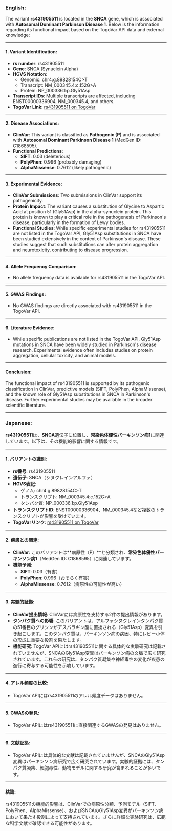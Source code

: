 ### English:
The variant **rs431905511** is located in the **SNCA** gene, which is associated with **Autosomal Dominant Parkinson Disease 1**. Below is the information regarding its functional impact based on the TogoVar API data and external knowledge:

---

#### 1. **Variant Identification**:
- **rs number**: rs431905511  
- **Gene**: SNCA (Synuclein Alpha)  
- **HGVS Notation**:  
  - Genomic: chr4:g.89828154C>T  
  - Transcript: NM_000345.4:c.152G>A  
  - Protein: NP_000336.1:p.Gly51Asp  
- **Transcript IDs**: Multiple transcripts are affected, including ENST00000336904, NM_000345.4, and others.  
- **TogoVar Link**: [rs431905511 on TogoVar](https://togovar.org/variant/rs431905511)

---

#### 2. **Disease Associations**:
- **ClinVar**: This variant is classified as **Pathogenic (P)** and is associated with **Autosomal Dominant Parkinson Disease 1** (MedGen ID: C1868595).  
- **Functional Predictions**:  
  - **SIFT**: 0.03 (deleterious)  
  - **PolyPhen**: 0.996 (probably damaging)  
  - **AlphaMissense**: 0.7612 (likely pathogenic)

---

#### 3. **Experimental Evidence**:
- **ClinVar Submissions**: Two submissions in ClinVar support its pathogenicity.  
- **Protein Impact**: The variant causes a substitution of Glycine to Aspartic Acid at position 51 (Gly51Asp) in the alpha-synuclein protein. This protein is known to play a critical role in the pathogenesis of Parkinson's disease, particularly in the formation of Lewy bodies.  
- **Functional Studies**: While specific experimental studies for rs431905511 are not listed in the TogoVar API, Gly51Asp substitutions in SNCA have been studied extensively in the context of Parkinson's disease. These studies suggest that such substitutions can alter protein aggregation and neurotoxicity, contributing to disease progression.

---

#### 4. **Allele Frequency Comparison**:
- No allele frequency data is available for rs431905511 in the TogoVar API.

---

#### 5. **GWAS Findings**:
- No GWAS findings are directly associated with rs431905511 in the TogoVar API.

---

#### 6. **Literature Evidence**:
- While specific publications are not listed in the TogoVar API, Gly51Asp mutations in SNCA have been widely studied in Parkinson's disease research. Experimental evidence often includes studies on protein aggregation, cellular toxicity, and animal models.

---

#### Conclusion:
The functional impact of rs431905511 is supported by its pathogenic classification in ClinVar, predictive models (SIFT, PolyPhen, AlphaMissense), and the known role of Gly51Asp substitutions in SNCA in Parkinson's disease. Further experimental studies may be available in the broader scientific literature.

---

### Japanese:
**rs431905511**は、**SNCA**遺伝子に位置し、**常染色体優性パーキンソン病1**に関連しています。以下は、その機能的影響に関する情報です。

---

#### 1. **バリアントの識別**:
- **rs番号**: rs431905511  
- **遺伝子**: SNCA（シヌクレインアルファ）  
- **HGVS表記**:  
  - ゲノム: chr4:g.89828154C>T  
  - トランスクリプト: NM_000345.4:c.152G>A  
  - タンパク質: NP_000336.1:p.Gly51Asp  
- **トランスクリプトID**: ENST00000336904、NM_000345.4など複数のトランスクリプトが影響を受けています。  
- **TogoVarリンク**: [rs431905511 on TogoVar](https://togovar.org/variant/rs431905511)

---

#### 2. **疾患との関連**:
- **ClinVar**: このバリアントは**病原性（P）**と分類され、**常染色体優性パーキンソン病1**（MedGen ID: C1868595）に関連しています。  
- **機能予測**:  
  - **SIFT**: 0.03（有害）  
  - **PolyPhen**: 0.996（おそらく有害）  
  - **AlphaMissense**: 0.7612（病原性の可能性が高い）

---

#### 3. **実験的証拠**:
- **ClinVar提出情報**: ClinVarには病原性を支持する2件の提出情報があります。  
- **タンパク質への影響**: このバリアントは、アルファシヌクレインタンパク質の51番目のグリシンがアスパラギン酸に置換される（Gly51Asp）変異を引き起こします。このタンパク質は、パーキンソン病の病因、特にレビー小体の形成に重要な役割を果たします。  
- **機能研究**: TogoVar APIにはrs431905511に関する具体的な実験研究は記載されていませんが、SNCAのGly51Asp変異はパーキンソン病の文脈で広く研究されています。これらの研究は、タンパク質凝集や神経毒性の変化が疾患の進行に寄与する可能性を示唆しています。

---

#### 4. **アレル頻度の比較**:
- TogoVar APIにはrs431905511のアレル頻度データはありません。

---

#### 5. **GWASの発見**:
- TogoVar APIにはrs431905511に直接関連するGWASの発見はありません。

---

#### 6. **文献証拠**:
- TogoVar APIには具体的な文献は記載されていませんが、SNCAのGly51Asp変異はパーキンソン病研究で広く研究されています。実験的証拠には、タンパク質凝集、細胞毒性、動物モデルに関する研究が含まれることが多いです。

---

#### 結論:
rs431905511の機能的影響は、ClinVarでの病原性分類、予測モデル（SIFT、PolyPhen、AlphaMissense）、およびSNCAのGly51Asp変異がパーキンソン病において果たす役割によって支持されています。さらに詳細な実験研究は、広範な科学文献で確認できる可能性があります。